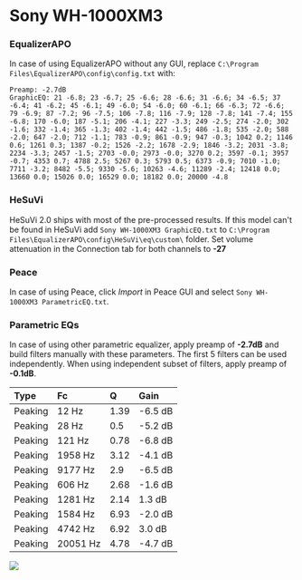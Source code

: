 # Sony WH-1000XM3

### EqualizerAPO
In case of using EqualizerAPO without any GUI, replace `C:\Program Files\EqualizerAPO\config\config.txt`
with:
```
Preamp: -2.7dB
GraphicEQ: 21 -6.8; 23 -6.7; 25 -6.6; 28 -6.6; 31 -6.6; 34 -6.5; 37 -6.4; 41 -6.2; 45 -6.1; 49 -6.0; 54 -6.0; 60 -6.1; 66 -6.3; 72 -6.6; 79 -6.9; 87 -7.2; 96 -7.5; 106 -7.8; 116 -7.9; 128 -7.8; 141 -7.4; 155 -6.8; 170 -6.0; 187 -5.1; 206 -4.1; 227 -3.3; 249 -2.5; 274 -2.0; 302 -1.6; 332 -1.4; 365 -1.3; 402 -1.4; 442 -1.5; 486 -1.8; 535 -2.0; 588 -2.0; 647 -2.0; 712 -1.1; 783 -0.9; 861 -0.9; 947 -0.3; 1042 0.2; 1146 0.6; 1261 0.3; 1387 -0.2; 1526 -2.2; 1678 -2.9; 1846 -3.2; 2031 -3.8; 2234 -3.3; 2457 -1.5; 2703 -0.0; 2973 -0.0; 3270 0.2; 3597 -0.1; 3957 -0.7; 4353 0.7; 4788 2.5; 5267 0.3; 5793 0.5; 6373 -0.9; 7010 -1.0; 7711 -3.2; 8482 -5.5; 9330 -5.6; 10263 -4.6; 11289 -2.4; 12418 0.0; 13660 0.0; 15026 0.0; 16529 0.0; 18182 0.0; 20000 -4.8
```

### HeSuVi
HeSuVi 2.0 ships with most of the pre-processed results. If this model can't be found in HeSuVi add
`Sony WH-1000XM3 GraphicEQ.txt` to `C:\Program Files\EqualizerAPO\config\HeSuVi\eq\custom\` folder.
Set volume attenuation in the Connection tab for both channels to **-27**

### Peace
In case of using Peace, click *Import* in Peace GUI and select `Sony WH-1000XM3 ParametricEQ.txt`.

### Parametric EQs
In case of using other parametric equalizer, apply preamp of **-2.7dB** and build filters manually
with these parameters. The first 5 filters can be used independently.
When using independent subset of filters, apply preamp of **-0.1dB**.

| Type    | Fc       |    Q | Gain    |
|:--------|:---------|:-----|:--------|
| Peaking | 12 Hz    | 1.39 | -6.5 dB |
| Peaking | 28 Hz    | 0.5  | -5.2 dB |
| Peaking | 121 Hz   | 0.78 | -6.8 dB |
| Peaking | 1958 Hz  | 3.12 | -4.1 dB |
| Peaking | 9177 Hz  | 2.9  | -6.5 dB |
| Peaking | 606 Hz   | 2.68 | -1.6 dB |
| Peaking | 1281 Hz  | 2.14 | 1.3 dB  |
| Peaking | 1584 Hz  | 6.93 | -2.0 dB |
| Peaking | 4742 Hz  | 6.92 | 3.0 dB  |
| Peaking | 20051 Hz | 4.78 | -4.7 dB |

![](https://raw.githubusercontent.com/jaakkopasanen/AutoEq/master/results/rtings/avg/Sony%20WH-1000XM3/Sony%20WH-1000XM3.png)